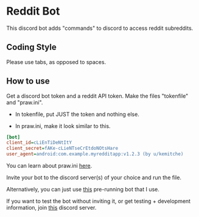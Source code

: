 
# Reddit Bot

This discord bot adds "commands" to discord to access reddit subreddits.

## Coding Style

Please use tabs, as opposed to spaces.

## How to use

Get a discord bot token and a reddit API token. Make the files "tokenfile" and "praw.ini".

- In tokenfile, put JUST the token and nothing else.

- In praw.ini, make it look similar to this.

```ini
[bot]
client_id=cLiEnTiDeNtItY
client_secret=fAKe-cLieNTseCrEtdoNOtsHare
user_agent=android:com.example.myredditapp:v1.2.3 (by u/kemitche)
```

You can learn about praw.ini [here](https://praw.readthedocs.io/en/latest/getting_started/configuration/prawini.html).

Invite your bot to the discord server(s) of your choice and run the file.

Alternatively, you can just use [this](https://discordapp.com/api/oauth2/authorize?client_id=705130799082635345&permissions=0&scope=bot) pre-running bot that I use.

If you want to test the bot without inviting it, or get testing + development information, join [this](https://discord.gg/uEADNr) discord server.
